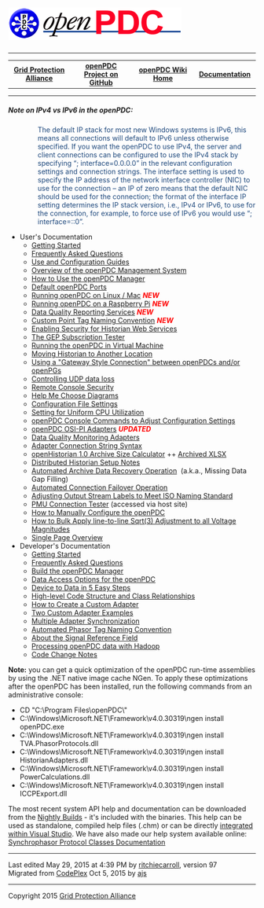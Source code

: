 <html lang="en" xmlns="http://www.w3.org/1999/xhtml">
<head>
<meta charset="utf-8" />
</head>
<body>
<!--HtmlToGmd.Body-->
<h1><a href="https://github.com/GridProtectionAlliance/openPDC/tree/master/Source/Documentation/wiki/openPDC_Home.md"><img src="https://github.com/GridProtectionAlliance/openPDC/blob/master/Source/Documentation/wiki/openPDC_Logo.png" alt="The Open Source Phasor Data Concentrator" /></a></h1>
<hr />
<div id="NavigationMenu">
<table style="width: 100%; border-collapse: collapse; border: 0px solid gray;">
<tr>
<td style="width: 25%; text-align:center;"><b><a href="http://www.gridprotectionalliance.org">Grid Protection Alliance</a></b></td>
<td style="width: 25%; text-align:center;"><b><a href="https://github.com/GridProtectionAlliance/openPDC">openPDC Project on GitHub</a></b></td>
<td style="width: 25%; text-align:center;"><b><a href="https://github.com/GridProtectionAlliance/openPDC/tree/master/Source/Documentation/wiki/openPDC_Home.md">openPDC Wiki Home</a></b></td>
<td style="width: 25%; text-align:center;"><b><a href="https://github.com/GridProtectionAlliance/openPDC/tree/master/Source/Documentation/wiki/openPDC_Documentation_Home.md">Documentation</a></b></td>
</tr>
</table>
</div>
<hr />
<!--/HtmlToGmd.Body-->
<div class="WikiContent">
<div class="wikidoc">
<h5><strong><em>Note on IPv4 vs IPv6 in the openPDC:</em></strong></h5>
<p style="padding-left:60px"><span style="color:#1f497d">The default IP stack for most new Windows systems is IPv6, this means all connections will default to IPv6 unless otherwise specified. If you want the openPDC to use IPv4, the server and client connections
 can be configured to use the IPv4 stack by specifying &ldquo;; interface=0.0.0.0&rdquo; in the relevant configuration settings and connection strings. The interface setting is used to specify the IP address of the network interface controller (NIC) to use
 for the connection &ndash; an IP of zero means that the default NIC should be used for the connection; the format of the interface IP setting determines the IP stack version, i.e., IPv4 or IPv6, to use for the connection, for example, to force use of IPv6
 you would use &ldquo;; interface=::0&rdquo;.</span></p>
<ul>
<li>User's Documentation<br>
<ul>
<li><a href="https://github.com/GridProtectionAlliance/openPDC/tree/master/Source/Documentation/wiki/Getting_Started.md">Getting Started</a>
</li></ul>
<ul>
<li><a href="https://github.com/GridProtectionAlliance/openPDC/tree/master/Source/Documentation/wiki/FAQ.md">Frequently Asked Questions</a>
</li><li><a href="https://github.com/GridProtectionAlliance/openPDC/tree/master/Source/Documentation/wiki/Use_and_Configuration_Guides.md">Use and Configuration Guides</a>
</li></ul>
<ul>
<li><a href="https://github.com/GridProtectionAlliance/openPDC/tree/master/Source/Documentation/wiki/Introducing_the_openPDC_Manager.md">Overview of the openPDC Management System</a>
</li></ul>
<ul>
<li><a href="https://github.com/GridProtectionAlliance/openPDC/tree/master/Source/Documentation/wiki/openPDC_Manager_Configuration.md">How to Use the openPDC Manager</a>
</li><li><a title="Default openPDC Ports" href="https://github.com/GridProtectionAlliance/openPDC/blob/master/Source/Documentation/wiki/FAQ.files/Default_openPDC_Ports.rtf" target="_blank">Default openPDC Ports</a>
</li><li><a title="Running openPDC on Linux / Mac" href="https://github.com/GridProtectionAlliance/openPDC/tree/master/Source/Documentation/wiki/Running_openPDC_on_Linux_and_Mac.md">Running openPDC on Linux / Mac</a>&nbsp;<span style="color:#ff0000"><em><strong>NEW</strong></em></span>
</li><li><a title="Running openPDC on a Raspberry Pi" href="https://github.com/GridProtectionAlliance/openPDC/tree/master/Source/Documentation/wiki/Running_openPDC_on_a_Raspberry_Pi.md">Running openPDC on a Raspberry Pi</a>&nbsp;<span style="color:#ff0000"><em><strong>NEW</strong></em></span>
</li><li><a href="https://github.com/GridProtectionAlliance/openPDC/tree/master/Source/Documentation/wiki/openPDC_Data_Quality_Reports.md">Data Quality Reporting Services</a>&nbsp;<span style="color:#ff0000"><em><strong>NEW</strong></em></span>
</li><li><span style="color:#ff0000"><a title="Custom Point Tag Naming Convention" href="https://github.com/GridProtectionAlliance/openPDC/tree/master/Source/Documentation/wiki/Custom_Point_Tag_Naming_Convention.md">Custom Point Tag Naming Convention</a>&nbsp;<span style="color:#ff0000"><em><strong>NEW</strong></em></span></span>
</li><li><a href="https://github.com/GridProtectionAlliance/openPDC/tree/master/Source/Documentation/wiki/Enabling_Security_for_Historian_Web_Services.md">Enabling Security for Historian Web Services</a>
</li><li><a href="https://github.com/GridProtectionAlliance/openPDC/tree/master/Source/Documentation/wiki/GEP_Subscription_Tester.md">The GEP Subscription Tester</a>
</li><li><a href="https://github.com/GridProtectionAlliance/openPDC/tree/master/Source/Documentation/wiki/Running_openPDC_in_Virtual_Machine.md">Running the openPDC in Virtual Machine</a>
</li></ul>
<ul>
<li><a title="Moving Historian to Another Location" href="https://github.com/GridProtectionAlliance/openPDC/tree/master/Source/Documentation/wiki/Move_Local_Historian_to_Another_Folder.md">Moving Historian to Another Location</a>
</li><li><a href="https://github.com/GridProtectionAlliance/openPDC/tree/master/Source/Documentation/wiki/Using_a_Gateway_Style_Connection_between_openPDCs_and_for_openPGs.md">Using a &quot;Gateway Style Connection&quot; between openPDCs and/or openPGs</a>
</li><li><a title="Controlling UDP data loss" href="https://github.com/GridProtectionAlliance/openPDC/tree/master/Source/Documentation/wiki/Controlling_UDP_Data_Loss.md">Controlling UDP data loss</a>
</li><li><span style="color:#ff0000"><a href="https://github.com/GridProtectionAlliance/openPDC/tree/master/Source/Documentation/wiki/Remote_Console_Security.md">Remote Console Security</a></span>
</li></ul>
<ul>
<li><a href="https://github.com/GridProtectionAlliance/openPDC/tree/master/Source/Documentation/wiki/Help_Me_Choose_Diagrams.md">Help Me Choose Diagrams</a>
</li></ul>
<ul>
<li><a href="https://github.com/GridProtectionAlliance/openPDC/tree/master/Source/Documentation/wiki/Config_File.md">Configuration File Settings</a>
</li></ul>
<ul>
<li><a title="Uniform CPU Utilization Settings" href="https://github.com/GridProtectionAlliance/openPDC/tree/master/Source/Documentation/wiki/Settings_for_Uniform_CPU_Utilization.md">Setting for Uniform CPU Utilization</a>
</li></ul>
<ul>
<li><a href="https://github.com/GridProtectionAlliance/openPDC/tree/master/Source/Documentation/wiki/Configuration_Commands.md">openPDC Console Commands to Adjust Configuration Settings</a>
</li><li><a href="https://github.com/GridProtectionAlliance/openPDC/tree/master/Source/Documentation/wiki/OSI-PI_Adapters.md">openPDC OSI-PI Adapters</a>&nbsp;<span style="color:#ff0000"><em><strong>UPDATED</strong></em></span>
</li></ul>
<ul>
<li><a href="https://github.com/GridProtectionAlliance/openPDC/tree/master/Source/Documentation/wiki/Data_Quality_Monitoring.md">Data Quality Monitoring Adapters</a>
</li><li><a href="https://github.com/GridProtectionAlliance/openPDC/tree/master/Source/Documentation/wiki/Connection_Strings.md">Adapter Connection String Syntax</a>
</li><li><a href="https://docs.google.com/spreadsheet/ccc?key=0AsRzeFw8l0JLdDNjN3hscml2ZV9SWVZGOS1jT0lqOWc&usp=sharing" target="_blank">openHistorian 1.0 Archive Size Calculator</a>
    ++ <a href="https://github.com/GridProtectionAlliance/openPDC/blob/master/Source/Documentation/wiki/Use_and_Configuration_Guides.files/Archive_Sizing_Spreadsheet_473120.xlsx">Archived XLSX</a>
</li><li><a href="https://github.com/GridProtectionAlliance/openPDC/tree/master/Source/Documentation/wiki/Historian_Distribution_Notes.md">Distributed Historian Setup Notes</a>
</li><li><a title="Automated Archive Data Recovery Operation" href="https://github.com/GridProtectionAlliance/openPDC/tree/master/Source/Documentation/wiki/Automated_Archive_Data_Recovery_Operation.md">Automated Archive Data Recovery Operation</a>&nbsp; (a.k.a., Missing Data Gap Filling)
</li><li><a title="Automated Connection Failover Operation" href="https://github.com/GridProtectionAlliance/openPDC/tree/master/Source/Documentation/wiki/Automated_Connection_Failover.md">Automated Connection Failover Operation</a>
</li><li><a title="Adjusting Output Stream Labels to Meet ISO Naming Standard" href="https://github.com/GridProtectionAlliance/openPDC/tree/master/Source/Documentation/wiki/Adjusting_Output_Stream_Labels_to_Meet_ISO_Naming_Convention.md">Adjusting Output Stream Labels to Meet ISO Naming Standard</a>
</li><li><a href="http://pmuconnectiontester.codeplex.com/documentation" target="_blank">PMU Connection Tester</a> (accessed via host site)
</li><li><a href="https://github.com/GridProtectionAlliance/openPDC/tree/master/Source/Documentation/wiki/Manual_Configuration.md">How to Manually Configure the openPDC</a>
</li><li><a title="Bulk apply line-to-line adjustment" href="https://github.com/GridProtectionAlliance/openPDC/tree/master/Source/Documentation/wiki/How_to_Bulk_Apply_line-to-line_Sqrt3_Adjustment_to_all_Voltage_Magnitudes.md">How to Bulk Apply line-to-line Sqrt(3) Adjustment to all Voltage Magnitudes</a>
</li><li><a href="https://github.com/GridProtectionAlliance/openPDC/tree/master/Source/Documentation/wiki/openPDC_Overview.md">Single Page Overview</a>
</li></ul>
</li><li>Developer's Documentation
<ul>
<li><a href="https://github.com/GridProtectionAlliance/openPDC/tree/master/Source/Documentation/wiki/Developers_Getting_Started.md">Getting Started</a>
</li><li><a href="https://github.com/GridProtectionAlliance/openPDC/tree/master/Source/Documentation/wiki/Developers_Frequently_Asked_Questions.md">Frequently Asked Questions</a>
</li><li><a href="https://github.com/GridProtectionAlliance/openPDC/tree/master/Source/Documentation/wiki/Developers_Build_the_openPDC_Manager.md">Build the openPDC Manager</a>
</li><li><a href="https://github.com/GridProtectionAlliance/openPDC/tree/master/Source/Documentation/wiki/Developers_Data_Access_Options.md">Data Access Options for the openPDC</a>
</li><li><a href="https://github.com/GridProtectionAlliance/openPDC/tree/master/Source/Documentation/wiki/Developers_Device_to_Data_in_5_Easy_Steps.md">Device to Data in 5 Easy Steps</a>
</li><li><a href="https://github.com/GridProtectionAlliance/openPDC/tree/master/Source/Documentation/wiki/Developers_About_the_Code.md">High-level Code Structure and Class Relationships</a>
</li><li><a href="https://github.com/GridProtectionAlliance/openPDC/tree/master/Source/Documentation/wiki/Developers_Custom_Adapters.md">How to Create a Custom Adapter</a>
</li><li><a href="https://github.com/GridProtectionAlliance/openPDC/tree/master/Source/Documentation/wiki/Developers_Two_Custom_Adapter_Examples.md">Two Custom Adapter Examples</a>
</li><li><a href="https://github.com/GridProtectionAlliance/openPDC/tree/master/Source/Documentation/wiki/Developers_Multiple_Adapter_Synchronization.md">Multiple Adapter Synchronization</a>
</li><li><a title="Automated Phasor Tag Naming Convention" href="https://github.com/GridProtectionAlliance/openPDC/tree/master/Source/Documentation/wiki/Developers_Automated_Phasor_Tag_Naming_Convention.md">Automated Phasor Tag Naming Convention</a>
</li><li><a title="About the Signal Reference" href="https://github.com/GridProtectionAlliance/openPDC/tree/master/Source/Documentation/wiki/Developers_About_the_Signal_Reference.md">About the Signal Reference Field</a>
</li><li><a href="https://github.com/GridProtectionAlliance/openPDC/tree/master/Source/Documentation/wiki/Developers_Using_Hadoop.md">Processing openPDC data with Hadoop</a>
</li><li><a href="https://github.com/GridProtectionAlliance/openPDC/tree/master/Source/Documentation/wiki/Developers_Code_Change_Notes.md">Code Change Notes</a>
</li></ul>
</li></ul>
<p><strong>Note:</strong> you can get a quick optimization of the openPDC run-time assemblies by using the .NET native image cache NGen. To apply these optimizations after the openPDC has been installed, run the following commands from an administrative console:</p>
<ul>
<li>CD &quot;C:\Program Files\openPDC\&quot; </li><li>C:\Windows\Microsoft.NET\Framework\v4.0.30319\ngen install openPDC.exe </li><li>C:\Windows\Microsoft.NET\Framework\v4.0.30319\ngen install TVA.PhasorProtocols.dll
</li><li>C:\Windows\Microsoft.NET\Framework\v4.0.30319\ngen install HistorianAdapters.dll
</li><li>C:\Windows\Microsoft.NET\Framework\v4.0.30319\ngen install PowerCalculations.dll
</li><li>C:\Windows\Microsoft.NET\Framework\v4.0.30319\ngen install ICCPExport.dll </li></ul>
<p>The most recent system API help and documentation can be downloaded from the <a href="https://github.com/GridProtectionAlliance/openPDC/tree/master/Source/Documentation/wiki/Nightly_Builds.md">
Nightly Builds</a> - it's included with the binaries. This help can be used as standalone, compiled help files (.chm) or can be directly
<a href="https://github.com/GridProtectionAlliance/openPDC/tree/master/Source/Documentation/wiki/Developers_Getting_Started.md"> integrated within Visual Studio</a>. We have also made our help system available online:
<a href="http://www.gridsolutions.org/NightlyBuilds/openPDC/Help/">Synchrophasor Protocol Classes Documentation</a></p>
</div>
</div>
<div id="footer">
<hr />
Last edited <span class="smartDate" title="5/29/2015 4:39:56 PM" LocalTimeTicks="1432942796">May 29, 2015 at 4:39 PM</span> by <a id="wikiEditByLink" href="https://github.com/GridProtectionAlliance/openPDC/tree/master/Source/Documentation/wiki/Contributors/ritchiecarroll.md">ritchiecarroll</a>, version 97<br />
Migrated from <a href="http://openpdc.codeplex.com/documentation">CodePlex</a> Oct 5, 2015 by <a id="wikiEditByLink" href="https://github.com/GridProtectionAlliance/openPDC/tree/master/Source/Documentation/wiki/Contributors/ajstadlin.md">ajs</a>
</div>
<!--HtmlToGmd.Foot-->
<div id="copyright">
<hr />
Copyright 2015 <a href="http://www.gridprotectionalliance.org">Grid Protection Alliance</a>
</div>
<!--/HtmlToGmd.Foot-->
</body>
</html>
